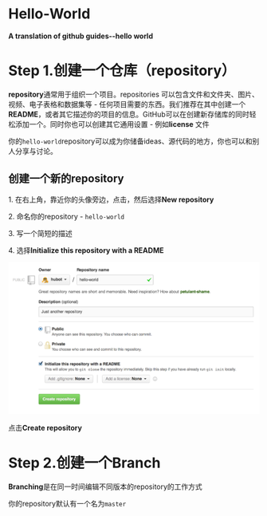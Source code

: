 # Hello-World
<strong>A translation of github guides--hello world</strong>

# Step 1.创建一个仓库（repository）
<p><strong>repository</strong>通常用于组织一个项目。repositories 可以包含文件和文件夹、图片、视频、电子表格和数据集等 - 任何项目需要的东西。我们推荐在其中创建一个<strong>README</strong>，或者其它描述你的项目的信息。GitHub可以在创建新存储库的同时轻松添加一个。同时你也可以创建其它通用设置 - 例如<strong>license</strong> 文件</p>
<p>你的<code class="highlighter-rouge">hello-world</code>repository可以成为你储备ideas、源代码的地方，你也可以和别人分享与讨论。</p>
  
## 创建一个新的repository
<p>1. 在右上角，靠近你的头像旁边，点击<span class="octicon octicon-plus"></span>，然后选择<strong>New repository</strong></p>
<p>2. 命名你的repository - <code class="highlighter-rouge">hello-world</code></p>
<p>3. 写一个简短的描述</p>
<p>4. 选择<strong>Initialize this repository with a README</strong></p>
<p><img src="https://github.com/cin619/Github-guides-Hello-World/blob/master/images/create-new-repo.png" alt="new-repo-form"></p>
<p>点击<strong>Create repository</strong></p>
  
# Step 2.创建一个Branch
<p><strong>Branching</strong>是在同一时间编辑不同版本的repository的工作方式</p>
<p>你的repository默认有一个名为<code class="highlighter-rouge">master</code>
